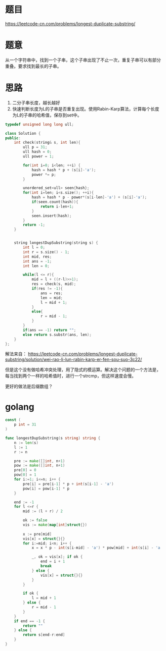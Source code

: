 # 题目
https://leetcode-cn.com/problems/longest-duplicate-substring/


# 题意
从一个字符串中，找到一个子串，这个子串出现了不止一次，重复子串可以有部分重叠。要求找到最长的子串。


# 思路
1. 二分子串长度，越长越好
2. 快速判断长度为L的子串是否重复出现。使用Rabin-Karp算法，计算每个长度为L的子串的哈希值，保存到set中。


```cpp
typedef unsigned long long ull;

class Solution {
public:
    int check(string& s, int len){
        ull p = 31;
        ull hash = 0;
        ull power = 1;

        for(int i=0; i<len; ++i) {
            hash = hash * p + (s[i]-'a');
            power *= p;
        }

        unordered_set<ull> seen{hash};
        for(int i=len; i<s.size(); ++i){
            hash = hash * p - power*(s[i-len]-'a') + (s[i]-'a');
            if(seen.count(hash)){
                return i-len+1;
            }
            seen.insert(hash);
        }
        return -1;
    }


    string longestDupSubstring(string s) {
        int l = 0;
        int r = s.size() - 1;
        int mid, res;
        int ans = -1;
        int len = 0;

        while(l <= r){
            mid = l + ((r-l)>>1);
            res = check(s, mid);
            if(res != -1){
                ans = res;
                len = mid;
                l = mid + 1;
            }
            else{
                r = mid - 1;
            }
        }
        if(ans == -1) return "";
        else return s.substr(ans, len);
    }
};
```

解法来自： https://leetcode-cn.com/problems/longest-duplicate-substring/solution/wei-rao-li-lun-rabin-karp-er-fen-sou-suo-3c22/  

但是这个没有做哈希冲突处理，用了隐式的模运算。解决这个问题的一个方法是，每当找到两个一样的哈希值时，进行一个strcmp，但这样速度会慢。  

更好的做法是后缀数组？

# golang 
```go
const (
    p int = 31
)

func longestDupSubstring(s string) string {
    n := len(s)
    l := 1
    r := n

    pre := make([]int, n+1)
    pow := make([]int, n+1)
    pre[0] = 0 
    pow[0] = 1 
    for i:=1; i<=n; i++ {
        pre[i] = pre[i-1] * p + int(s[i-1] - 'a')
        pow[i] = pow[i-1] * p
    }

    end := -1
    for l <=r {
        mid := (l + r) / 2

        ok := false 
        vis := make(map[int]struct{})
         
        x := pre[mid]
        vis[x] = struct{}{}
        for i:=mid; i<n; i++ {
            x = x * p - int(s[i-mid] - 'a') * pow[mid] + int(s[i] - 'a')

            _, ok = vis[x]; if ok {
                end = i + 1
                break 
            } else {
                vis[x] = struct{}{}
            }
        }

        if ok {
            l = mid + 1 
        } else {
            r = mid - 1 
        }
    }
    if end == -1 {
        return "" 
    } else {
        return s[end-r:end]
    }
}
```